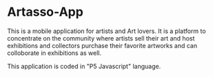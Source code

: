 # Artasso-App

This is a mobile application for artists and Art lovers.
It is a platform to concentrate on the community where artists sell their art and host exhibitions and collectors purchase
their favorite artworks and can colloborate in exhibitions as well.

This application is coded in "P5 Javascript" language.

